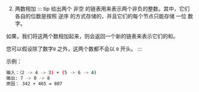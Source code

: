 2. 两数相加
::: tip
给出两个 非空 的链表用来表示两个非负的整数。其中，它们各自的位数是按照 逆序 的方式存储的，并且它们的每个节点只能存储 一位 数字。

如果，我们将这两个数相加起来，则会返回一个新的链表来表示它们的和。

您可以假设除了数字`0` 之外，这两个数都不会以 `0` 开头。
:::

示例：
```bash
输入：（2 -> 4 -> 3) + (5 -> 6 -> 4)
输出: 7 -> 0 -> 8
原因： 342 + 465 = 807
```